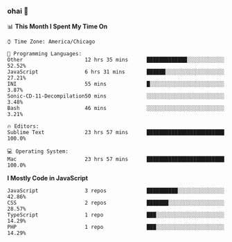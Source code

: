 ### ohai 👋

<!--START_SECTION:waka-->
📊 **This Month I Spent My Time On** 

```text
⌚︎ Time Zone: America/Chicago

💬 Programming Languages: 
Other                    12 hrs 35 mins      █████████████░░░░░░░░░░░░   52.52% 
JavaScript               6 hrs 31 mins       ██████░░░░░░░░░░░░░░░░░░░   27.21% 
INI                      55 mins             █░░░░░░░░░░░░░░░░░░░░░░░░   3.87% 
Sonic-CD-11-Decompilation50 mins             ░░░░░░░░░░░░░░░░░░░░░░░░░   3.48% 
Bash                     46 mins             ░░░░░░░░░░░░░░░░░░░░░░░░░   3.21%

🔥 Editors: 
Sublime Text             23 hrs 57 mins      █████████████████████████   100.0%

💻 Operating System: 
Mac                      23 hrs 57 mins      █████████████████████████   100.0%

```

**I Mostly Code in JavaScript** 

```text
JavaScript               3 repos             ██████████░░░░░░░░░░░░░░░   42.86% 
CSS                      2 repos             ███████░░░░░░░░░░░░░░░░░░   28.57% 
TypeScript               1 repo              ███░░░░░░░░░░░░░░░░░░░░░░   14.29% 
PHP                      1 repo              ███░░░░░░░░░░░░░░░░░░░░░░   14.29%

```



<!--END_SECTION:waka-->

<!--
**deepfriedfilth/deepfriedfilth** is a ✨ _special_ ✨ repository because its `README.md` (this file) appears on your GitHub profile.

Here are some ideas to get you started:

- 🔭 I’m currently working on ...
- 🌱 I’m currently learning ...
- 👯 I’m looking to collaborate on ...
- 🤔 I’m looking for help with ...
- 💬 Ask me about ...
- 📫 How to reach me: ...
- 😄 Pronouns: ...
- ⚡ Fun fact: ...
-->
